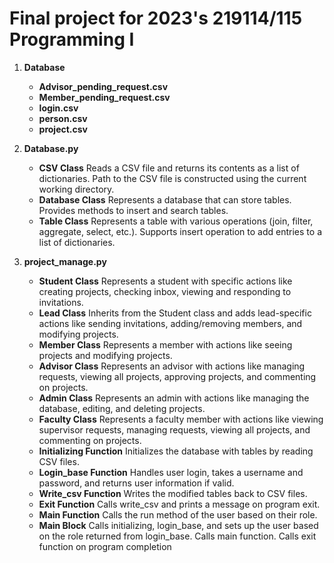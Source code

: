 # Final project for 2023's 219114/115 Programming I
1. **Database**
   - **Advisor_pending_request.csv**
   - **Member_pending_request.csv**
   - **login.csv**
   - **person.csv**
   - **project.csv**

2. **Database.py**
   - **CSV Class**
Reads a CSV file and returns its contents as a list of dictionaries.
Path to the CSV file is constructed using the current working directory.
    - **Database Class**
Represents a database that can store tables.
Provides methods to insert and search tables.
    - **Table Class**
Represents a table with various operations (join, filter, aggregate, select, etc.).
Supports insert operation to add entries to a list of dictionaries.
   
3. **project_manage.py**
   - **Student Class**
Represents a student with specific actions like creating projects, checking inbox, viewing and responding to invitations.
    - **Lead Class**
Inherits from the Student class and adds lead-specific actions like sending invitations, adding/removing members, and modifying projects.
    - **Member Class**
Represents a member with actions like seeing projects and modifying projects.
    - **Advisor Class**
Represents an advisor with actions like managing requests, viewing all projects, approving projects, and commenting on projects.
    - **Admin Class**
Represents an admin with actions like managing the database, editing, and deleting projects.
    - **Faculty Class**
Represents a faculty member with actions like viewing supervisor requests, managing requests, viewing all projects, and commenting on projects.
    - **Initializing Function**
Initializes the database with tables by reading CSV files.
    - **Login_base Function**
Handles user login, takes a username and password, and returns user information if valid.
    - **Write_csv Function**
Writes the modified tables back to CSV files.
    - **Exit Function**
Calls write_csv and prints a message on program exit.
    - **Main Function**
Calls the run method of the user based on their role.
    - **Main Block**
Calls initializing, login_base, and sets up the user based on the role returned from login_base.
Calls main function.
Calls exit function on program completion